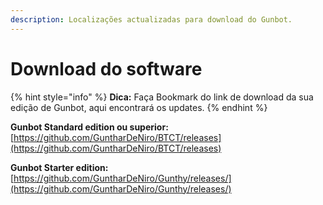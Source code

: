 ```yaml
---
description: Localizações actualizadas para download do Gunbot.
---
```


# Download do software

{% hint style="info" %}
**Dica:** Faça Bookmark do link de download da sua edição de Gunbot, aqui encontrará os updates.
{% endhint %}

**Gunbot Standard edition ou superior:** [https://github.com/GuntharDeNiro/BTCT/releases](https://github.com/GuntharDeNiro/BTCT/releases)

**Gunbot Starter edition:** [https://github.com/GuntharDeNiro/Gunthy/releases/](https://github.com/GuntharDeNiro/Gunthy/releases/)

